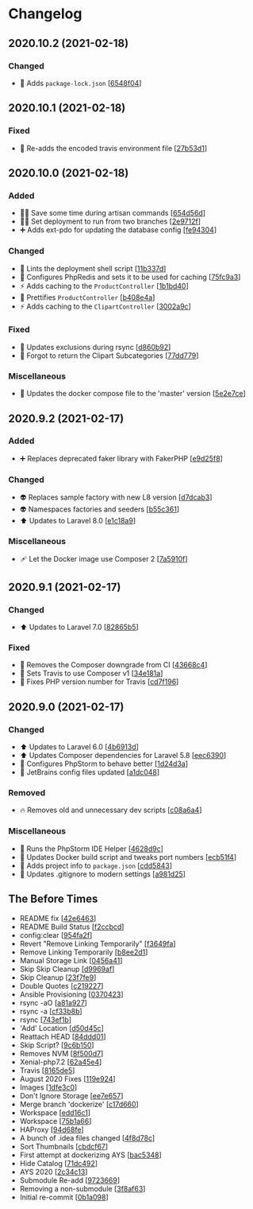 # Changelog

<a name="2020.10.2"></a>
## 2020.10.2 (2021-02-18)

### Changed

- 📌 Adds `package-lock.json` [[6548f04](https://github.com/skyunlimitedinc/ays/commit/6548f048e9ba8db7257d8d989dddba170c6770f5)]


<a name="2020.10.1"></a>
## 2020.10.1 (2021-02-18)

### Fixed

- 💚 Re-adds the encoded travis environment file [[27b53d1](https://github.com/skyunlimitedinc/ays/commit/27b53d1d41d3bd39ba0d6002181a1108f980c498)]


<a name="2020.10.0"></a>
## 2020.10.0 (2021-02-18)

### Added

- 👷‍♂️ Save some time during artisan commands [[654d56d](https://github.com/skyunlimitedinc/ays/commit/654d56d6d85253998c6bbfa0d39e71269588858d)]
- 👷‍♂️ Set deployment to run from two branches [[2e9712f](https://github.com/skyunlimitedinc/ays/commit/2e9712fe2dda56fe9d9f88aa70ea7270c864d609)]
- ➕ Adds ext-pdo for updating the database config [[fe94304](https://github.com/skyunlimitedinc/ays/commit/fe943046b4828db0d708a3a68420c10f24e5f843)]

### Changed

- 🚨 Lints the deployment shell script [[11b337d](https://github.com/skyunlimitedinc/ays/commit/11b337de9e736f4c9cd8106f8b15f00f8f90ffb9)]
- 🔧 Configures PhpRedis and sets it to be used for caching [[75fc9a3](https://github.com/skyunlimitedinc/ays/commit/75fc9a34e8505f9fd26db290e310d055a4a81158)]
- ⚡ Adds caching to the `ProductController` [[1b1bd40](https://github.com/skyunlimitedinc/ays/commit/1b1bd40fe2b57e184647f858099fcbece9f19dff)]
- 🎨 Prettifies `ProductController` [[b408e4a](https://github.com/skyunlimitedinc/ays/commit/b408e4adf20dcccc3e96897eab5c18a80b9f1c3d)]
- ⚡ Adds caching to the `ClipartController` [[3002a9c](https://github.com/skyunlimitedinc/ays/commit/3002a9c14d14505f5c7bb957b8b24dedf6706e61)]

### Fixed

- 💚 Updates exclusions during rsync [[d860b92](https://github.com/skyunlimitedinc/ays/commit/d860b92f75c7622d527fc54184c382056c98feed)]
- 🐛 Forgot to return the Clipart Subcategories [[77dd779](https://github.com/skyunlimitedinc/ays/commit/77dd779087d1f6098f31d665a730230f9adcbc07)]

### Miscellaneous

- 🔨 Updates the docker compose file to the 'master' version [[5e2e7ce](https://github.com/skyunlimitedinc/ays/commit/5e2e7ce26ed4ee8ec9ac55161141a53e31847038)]


<a name="2020.9.2"></a>
## 2020.9.2 (2021-02-17)

### Added

- ➕ Replaces deprecated faker library with FakerPHP [[e9d25f8](https://github.com/skyunlimitedinc/ays/commit/e9d25f89954022ea7e082f3e3a4cd7acba94966f)]

### Changed

- 👽 Replaces sample factory with new L8 version [[d7dcab3](https://github.com/skyunlimitedinc/ays/commit/d7dcab39a4c1647608be22f447f3ebcc882ee61e)]
- 👽 Namespaces factories and seeders [[b55c361](https://github.com/skyunlimitedinc/ays/commit/b55c36146a9a4201bb38bdcf21208a5054bf6836)]
- ⬆️ Updates to Laravel 8.0 [[e1c18a9](https://github.com/skyunlimitedinc/ays/commit/e1c18a978c89b29c4e21b5189b0471dcc46a7323)]

### Miscellaneous

- 🩹 Let the Docker image use Composer 2 [[7a5910f](https://github.com/skyunlimitedinc/ays/commit/7a5910f65fcd1c829dfb459d766cc037790aebc2)]


<a name="2020.9.1"></a>
## 2020.9.1 (2021-02-17)

### Changed

- ⬆️ Updates to Laravel 7.0 [[82865b5](https://github.com/skyunlimitedinc/ays/commit/82865b5f09e0388df738fa8862590f1c29d68726)]

### Fixed

- 💚 Removes the Composer downgrade from CI [[43668c4](https://github.com/skyunlimitedinc/ays/commit/43668c4a164b48fa544f988570d826df86e6fbbf)]
- 💚 Sets Travis to use Composer v1 [[34e181a](https://github.com/skyunlimitedinc/ays/commit/34e181ad55250632079cc435a8a9b918c9a7c3a2)]
- 💚 Fixes PHP version number for Travis [[cd7f196](https://github.com/skyunlimitedinc/ays/commit/cd7f196b451d37bcb6f5a5234abb5c9aca6c841e)]


<a name="2020.9.0"></a>
## 2020.9.0 (2021-02-17)

### Changed

- ⬆️ Updates to Laravel 6.0 [[4b6913d](https://github.com/skyunlimitedinc/ays/commit/4b6913d2f90bbb7a5f07705752d3cc24f86f74b0)]
- ⬆️ Updates Composer dependencies for Laravel 5.8 [[eec6390](https://github.com/skyunlimitedinc/ays/commit/eec6390a9e01533a605acb02c5d6c3a0d30b308d)]
- 🔧 Configures PhpStorm to behave better [[1d24d3a](https://github.com/skyunlimitedinc/ays/commit/1d24d3a35ddcfad5a5d080cb167de5e5ccf0ac1f)]
- 🔧 JetBrains config files updated [[a1dc048](https://github.com/skyunlimitedinc/ays/commit/a1dc048018d88ff7f8d6a7b86250b35ef47071be)]

### Removed

- 🔥 Removes old and unnecessary dev scripts [[c08a6a4](https://github.com/skyunlimitedinc/ays/commit/c08a6a44cd5c6100d995ef5ec4e9fcf50c618989)]

### Miscellaneous

- 🔨 Runs the PhpStorm IDE Helper [[4628d9c](https://github.com/skyunlimitedinc/ays/commit/4628d9c6b86022e3e6af0dd9a8dfc711881647e7)]
- 🔨 Updates Docker build script and tweaks port numbers [[ecb51f4](https://github.com/skyunlimitedinc/ays/commit/ecb51f4dc205d907ff71ff5761bfb2945ab29db9)]
- 🔨 Adds project info to `package.json` [[cdd5843](https://github.com/skyunlimitedinc/ays/commit/cdd5843c91a9cf87f1c6678ed4aaf5745089be71)]
- 🙈 Updates .gitignore to modern settings [[a981d25](https://github.com/skyunlimitedinc/ays/commit/a981d258414ac01af573ab870501cd2bca5f94f3)]

<a name="The Before Times"></a>
## The Before Times

-  README fix [[42e6463](https://github.com/skyunlimitedinc/ays/commit/42e646305cc2d4e8d5617338906d04bf17b65391)]
-  README Build Status [[f2ccbcd](https://github.com/skyunlimitedinc/ays/commit/f2ccbcd790a6c7296e99f8c8b97f6a88311f9de2)]
-  config:clear [[954fa2f](https://github.com/skyunlimitedinc/ays/commit/954fa2f7b310dc95a50772132513f9c945faf644)]
-  Revert "Remove Linking Temporarily" [[f3649fa](https://github.com/skyunlimitedinc/ays/commit/f3649fa567c899a02a9bf896770084005fa59e89)]
-  Remove Linking Temporarily [[b8ee2d1](https://github.com/skyunlimitedinc/ays/commit/b8ee2d18d5e28ba3cf2a245e6f0b7e2f561f5eee)]
-  Manual Storage Link [[0456a41](https://github.com/skyunlimitedinc/ays/commit/0456a41e8722e7167ead38dc4f1d22bda80f2424)]
-  Skip Skip Cleanup [[d9969af](https://github.com/skyunlimitedinc/ays/commit/d9969af84f17465a8a35a62bf562d05dcaa698a1)]
-  Skip Cleanup [[23f7fe9](https://github.com/skyunlimitedinc/ays/commit/23f7fe98b44e3f06047ffce6f5defa7dbd18330f)]
-  Double Quotes [[c219227](https://github.com/skyunlimitedinc/ays/commit/c219227e4955a23735ab79a58bb7b898be12bddc)]
-  Ansible Provisioning [[0370423](https://github.com/skyunlimitedinc/ays/commit/037042314176cbe56703285fcf85c7bccb60841e)]
-  rsync -aO [[a81a927](https://github.com/skyunlimitedinc/ays/commit/a81a9279198f43f70055cee6c60a111393e70e06)]
-  rsync -a [[cf33b8b](https://github.com/skyunlimitedinc/ays/commit/cf33b8b3a87d6a2a6c2da5f27316d5d01e4c9a96)]
-  rsync [[743ef1b](https://github.com/skyunlimitedinc/ays/commit/743ef1b891792048cc2cb36d6f16589bde762523)]
-  'Add' Location [[d50d45c](https://github.com/skyunlimitedinc/ays/commit/d50d45c5ed2ec4f8a1453a48eaf3f1dbcd29566c)]
-  Reattach HEAD [[84ddd01](https://github.com/skyunlimitedinc/ays/commit/84ddd01605c636471a951fd807d32c96ed864260)]
-  Skip Script? [[9c6b150](https://github.com/skyunlimitedinc/ays/commit/9c6b150c630cec58ee7c37e0e210d9f04770308c)]
-  Removes NVM [[8f500d7](https://github.com/skyunlimitedinc/ays/commit/8f500d7abdb824e8d69bb6ef0711651549391682)]
-  Xenial-php7.2 [[62a45e4](https://github.com/skyunlimitedinc/ays/commit/62a45e4fd64c28f755f817c740a4c39692bec32b)]
-  Travis [[8165de5](https://github.com/skyunlimitedinc/ays/commit/8165de546ab9180591f9253404364130ce18aaba)]
-  August 2020 Fixes [[119e924](https://github.com/skyunlimitedinc/ays/commit/119e924776bf8cf1def89b4e5424d14c6c2da39d)]
-  Images [[1dfe3c0](https://github.com/skyunlimitedinc/ays/commit/1dfe3c0d2a6f50245ec54bf18fd5854e3fb4dffc)]
-  Don't Ignore Storage [[ee7e657](https://github.com/skyunlimitedinc/ays/commit/ee7e657020b809efd97f392e4af1dec3eb44392a)]
-  Merge branch 'dockerize' [[c17d660](https://github.com/skyunlimitedinc/ays/commit/c17d66084c08eb2d970af9759c05fceeea31b2d5)]
-  Workspace [[edd16c1](https://github.com/skyunlimitedinc/ays/commit/edd16c1d27c90954bd2ad7d720cccc4c0b0388ad)]
-  Workspace [[75b1a66](https://github.com/skyunlimitedinc/ays/commit/75b1a66de2d3c0e8778d7ef8097ed638f293837e)]
-  HAProxy [[94d68fe](https://github.com/skyunlimitedinc/ays/commit/94d68feec5f81294cf5335196f70728d41a6338c)]
-  A bunch of .idea files changed [[4f8d78c](https://github.com/skyunlimitedinc/ays/commit/4f8d78c092e82344445ee786470224c0afbdbe19)]
-  Sort Thumbnails [[cbdcf67](https://github.com/skyunlimitedinc/ays/commit/cbdcf6715069ceecf1991f3005bec690ab6d26b3)]
-  First attempt at dockerizing AYS [[bac5348](https://github.com/skyunlimitedinc/ays/commit/bac534822bbd9ed8129b33f143d69ae98a98677a)]
-  Hide Catalog [[71dc492](https://github.com/skyunlimitedinc/ays/commit/71dc492435c50b4de3f69fd95146180d4737e21b)]
-  AYS 2020 [[2c34c13](https://github.com/skyunlimitedinc/ays/commit/2c34c13346410a123c1bf760e963eaf64f630c24)]
-  Submodule Re-add [[9723669](https://github.com/skyunlimitedinc/ays/commit/9723669a2eb04f221dbf0aeafc1f29f4d198ed67)]
-  Removing a non-submodule [[3f8af63](https://github.com/skyunlimitedinc/ays/commit/3f8af63fb7a65459d0f13b51fdff4a3308d1c00a)]
-  Initial re-commit [[0b1a098](https://github.com/skyunlimitedinc/ays/commit/0b1a0980b3f624b224b62a074f66f3896d3b21f6)]


